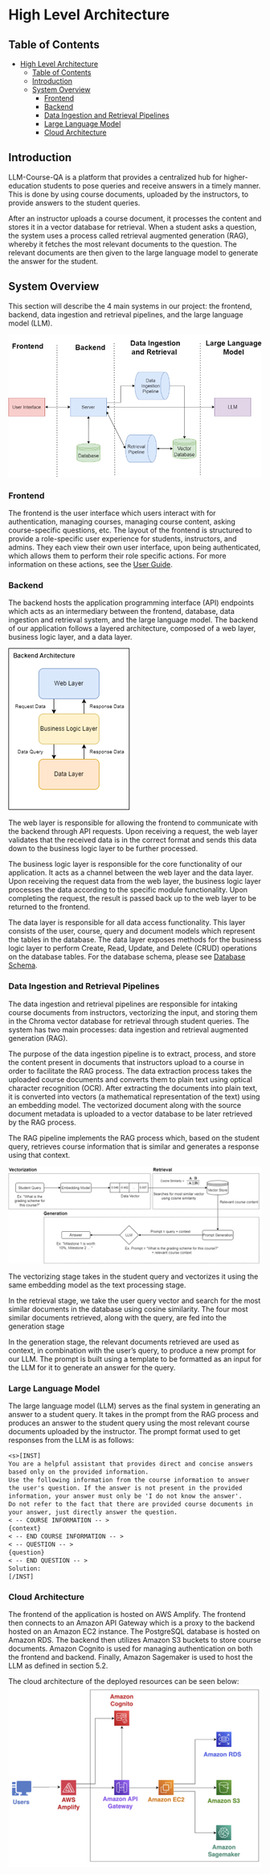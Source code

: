 # High Level Architecture

## Table of Contents

-   [High Level Architecture](#high-level-architecture)
    -   [Table of Contents](#table-of-contents)
    -   [Introduction](#introduction)
    -   [System Overview](#system-overview)
        -   [Frontend](#frontend)
        -   [Backend](#backend)
        -   [Data Ingestion and Retrieval Pipelines](#data-ingestion-and-retrieval-pipelines)
        -   [Large Language Model](#large-language-model)
        -   [Cloud Architecture](#cloud-architecture)

## Introduction

LLM-Course-QA is a platform that provides a centralized hub for higher-education students to pose queries and receive answers in a timely manner. This is done by using course documents, uploaded by the instructors, to provide answers to the student queries.

After an instructor uploads a course document, it processes the content and stores it in a vector database for retrieval. When a student asks a question, the system uses a process called retrieval augmented generation (RAG), whereby it fetches the most relevant documents to the question. The relevant documents are then given to the large language model to generate the answer for the student.


## System Overview

This section will describe the 4 main systems in our project: the frontend, backend, data ingestion and retrieval pipelines, and the large language model (LLM).


![System Overview Diagram](./images/System_architecture.drawio.png)


### Frontend

The frontend is the user interface which users interact with for authentication, managing courses, managing course content, asking course-specific questions, etc. The layout of the frontend is structured to provide a role-specific user experience for students, instructors, and admins. They each view their own user interface, upon being authenticated, which allows them to perform their role specific actions. For more information on these actions, see the [User Guide](./UserGuide.md).


### Backend

The backend hosts the application programming interface (API) endpoints which acts as an intermediary between the frontend, database, data ingestion and retrieval system, and the large language model. The backend of our application follows a layered architecture, composed of a web layer, business logic layer, and a data layer.

![Backend Architecture Diagram](./images/Backend%20Architecture.drawio.png)

The web layer is responsible for allowing the frontend to communicate with the backend through API requests. Upon receiving a request, the web layer validates that the received data is in the correct format and sends this data down to the business logic layer to be further processed.

The business logic layer is responsible for the core functionality of our application. It acts as a channel between the web layer and the data layer. Upon receiving the request data from the web layer, the business logic layer processes the data according to the specific module functionality. Upon completing the request, the result is passed back up to the web layer to be returned to the frontend.

The data layer is responsible for all data access functionality. This layer consists of the user, course, query and document models which represent the tables in the database. The data layer exposes methods for the business logic layer to perform Create, Read, Update, and Delete (CRUD) operations on the database tables. For the database schema, please see [Database Schema](./DatabaseSchema.md).


### Data Ingestion and Retrieval Pipelines

The data ingestion and retrieval pipelines are responsible for intaking course documents from instructors, vectorizing the input, and storing them in the Chroma vector database for retrieval through student queries. The system has two main processes: data ingestion and retrieval augmented generation (RAG).

The purpose of the data ingestion pipeline is to extract, process, and store the content present in documents that instructors upload to a course in order to facilitate the RAG process. The data extraction process takes the uploaded course documents and converts them to plain text using optical character recognition (OCR). After extracting the documents into plain text, it is converted into vectors (a mathematical representation of the text) using an embedding model. The vectorized document along with the source document metadata is uploaded to a vector database to be later retrieved by the RAG process.

The RAG pipeline implements the RAG process which, based on the student query, retrieves course information that is similar and generates a response using that context.

![RAG process](./images/RAG_Process.drawio.png)

The vectorizing stage takes in the student query and vectorizes it using the same embedding model as the text processing stage.

In the retrieval stage, we take the user query vector and search for the most similar documents in the database using cosine similarity. The four most similar documents retrieved, along with the query, are fed into the generation stage

In the generation stage, the relevant documents retrieved are used as context, in combination with the user’s query, to produce a new prompt for our LLM. The prompt is built using a template to be formatted as an input for the LLM for it to generate an answer for the query. 


### Large Language Model

The large language model (LLM) serves as the final system in generating an answer to a student query. It takes in the prompt from the RAG process and produces an answer to the student query using the most relevant course documents uploaded by the instructor. The prompt format used to get responses from the LLM is as follows:
```
<s>[INST] 
You are a helpful assistant that provides direct and concise answers based only on the provided information.
Use the following information from the course information to answer the user's question. If the answer is not present in the provided information, your answer must only be 'I do not know the answer'.
Do not refer to the fact that there are provided course documents in your answer, just directly answer the question. 
< -- COURSE INFORMATION -- >
{context}
< -- END COURSE INFORMATION -- >
< -- QUESTION -- > 
{question}
< -- END QUESTION -- >
Solution:
[/INST]
```

### Cloud Architecture

The frontend of the application is hosted on AWS Amplify. The frontend then connects to an Amazon API Gateway which is a proxy to the backend hosted on an Amazon EC2 instance. The PostgreSQL database is hosted on Amazon RDS. The backend then utilizes Amazon S3 buckets to store course documents. Amazon Cognito is used for managing authentication on both the frontend and backend. Finally, Amazon Sagemaker is used to host the LLM as defined in section 5.2. 

The cloud architecture of the deployed resources can be seen below: ![System Overview Diagram](./images/cloud-diagram.png)

